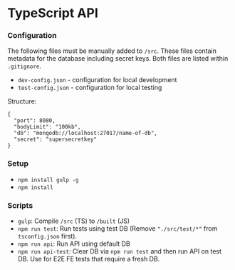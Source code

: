 # TypeScript API

### Configuration

The following files must be manually added to `/src`. These files contain metadata for the database including secret keys. Both files are listed within `.gitignore`.

- `dev-config.json` - configuration for local development
- `test-config.json` - configuration for local testing

Structure:

```
{
  "port": 8080,
  "bodyLimit": "100kb",
  "db": "mongodb://localhost:27017/name-of-db",
  "secret": "supersecretkey"
}
```

### Setup

- `npm install gulp -g`
- `npm install`

### Scripts
- `gulp`: Compile `/src` (TS) to `/built` (JS)
- `npm run test`: Run tests using test DB (Remove `"./src/test/*"` from `tsconfig.json` first).
- `npm run api`: Run API using default DB
- `npm run api-test`: Clear DB via `npm run test` and then run API on test DB. Use for E2E FE tests that require a fresh DB.
